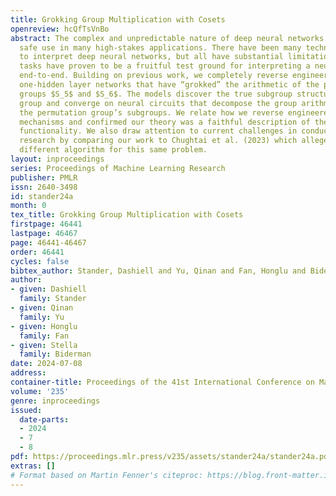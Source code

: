 ```yaml
---
title: Grokking Group Multiplication with Cosets
openreview: hcQfTsVnBo
abstract: The complex and unpredictable nature of deep neural networks prevents their
  safe use in many high-stakes applications. There have been many techniques developed
  to interpret deep neural networks, but all have substantial limitations. Algorithmic
  tasks have proven to be a fruitful test ground for interpreting a neural network
  end-to-end. Building on previous work, we completely reverse engineer fully connected
  one-hidden layer networks that have “grokked” the arithmetic of the permutation
  groups $S_5$ and $S_6$. The models discover the true subgroup structure of the full
  group and converge on neural circuits that decompose the group arithmetic using
  the permutation group’s subgroups. We relate how we reverse engineered the model’s
  mechanisms and confirmed our theory was a faithful description of the circuit’s
  functionality. We also draw attention to current challenges in conducting interpretability
  research by comparing our work to Chughtai et al. (2023) which alleges to find a
  different algorithm for this same problem.
layout: inproceedings
series: Proceedings of Machine Learning Research
publisher: PMLR
issn: 2640-3498
id: stander24a
month: 0
tex_title: Grokking Group Multiplication with Cosets
firstpage: 46441
lastpage: 46467
page: 46441-46467
order: 46441
cycles: false
bibtex_author: Stander, Dashiell and Yu, Qinan and Fan, Honglu and Biderman, Stella
author:
- given: Dashiell
  family: Stander
- given: Qinan
  family: Yu
- given: Honglu
  family: Fan
- given: Stella
  family: Biderman
date: 2024-07-08
address:
container-title: Proceedings of the 41st International Conference on Machine Learning
volume: '235'
genre: inproceedings
issued:
  date-parts:
  - 2024
  - 7
  - 8
pdf: https://proceedings.mlr.press/v235/assets/stander24a/stander24a.pdf
extras: []
# Format based on Martin Fenner's citeproc: https://blog.front-matter.io/posts/citeproc-yaml-for-bibliographies/
---
```

